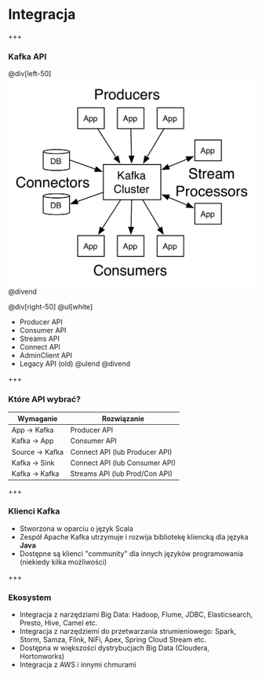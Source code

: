 
# Integracja



+++
### Kafka API

@div[left-50]
![](assets/img/integration/kafka-apis.png)
@divend

@div[right-50]
@ul[white]
- Producer API
- Consumer API
- Streams API
- Connect API
- AdminClient API
- Legacy API (old)
@ulend
@divend



+++
### Które API wybrać?
Wymaganie | Rozwiązanie
------------    | -------------
App -> Kafka    | Producer API
Kafka -> App    | Consumer API
Source -> Kafka | Connect API (lub Producer API)
Kafka -> Sink   | Connect API (lub Consumer API)
Kafka -> Kafka  | Streams API (lub Prod/Con API)



+++
### Klienci Kafka
* Stworzona w oparciu o język Scala
* Zespół Apache Kafka utrzymuje i rozwija bibliotekę kliencką dla języka **Java**
* Dostępne są klienci "community" dla innych języków programowania (niekiedy kilka możliwości)



+++
### Ekosystem
* Integracja z narzędziami Big Data: Hadoop, Flume, JDBC, Elasticsearch, Presto, Hive, Camel etc.
* Integracja z narzędziemi do przetwarzania strumieniowego: Spark, Storm, Samza, Flink, NiFi, Apex, Spring Cloud Stream etc.
* Dostępna w większości dystrybucjach Big Data (Cloudera, Hortonworks)
* Integracja z AWS i innymi chmurami